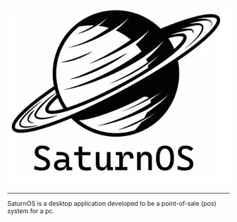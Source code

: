 
<center><img src=Docs\saturn.jpg/></center>


---- 

SaturnOS is a desktop application developed to be a point-of-sale (pos) system for a pc.

